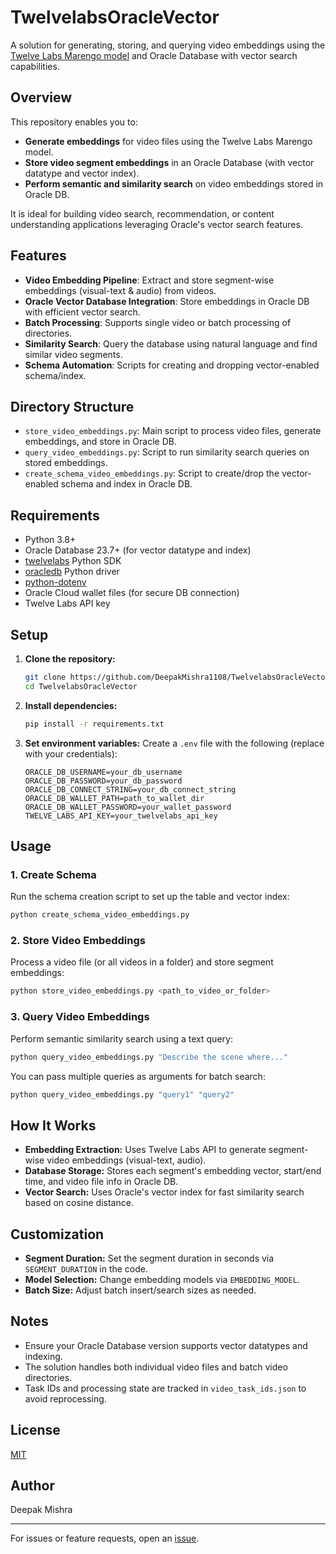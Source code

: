 # TwelvelabsOracleVector

A solution for generating, storing, and querying video embeddings using the [Twelve Labs Marengo model](https://www.twelvelabs.io/) and Oracle Database with vector search capabilities.

## Overview

This repository enables you to:
- **Generate embeddings** for video files using the Twelve Labs Marengo model.
- **Store video segment embeddings** in an Oracle Database (with vector datatype and vector index).
- **Perform semantic and similarity search** on video embeddings stored in Oracle DB.

It is ideal for building video search, recommendation, or content understanding applications leveraging Oracle's vector search features.

## Features

- **Video Embedding Pipeline**: Extract and store segment-wise embeddings (visual-text & audio) from videos.
- **Oracle Vector Database Integration**: Store embeddings in Oracle DB with efficient vector search.
- **Batch Processing**: Supports single video or batch processing of directories.
- **Similarity Search**: Query the database using natural language and find similar video segments.
- **Schema Automation**: Scripts for creating and dropping vector-enabled schema/index.

## Directory Structure

- `store_video_embeddings.py`: Main script to process video files, generate embeddings, and store in Oracle DB.
- `query_video_embeddings.py`: Script to run similarity search queries on stored embeddings.
- `create_schema_video_embeddings.py`: Script to create/drop the vector-enabled schema and index in Oracle DB.

## Requirements

- Python 3.8+
- Oracle Database 23.7+ (for vector datatype and index)
- [twelvelabs](https://pypi.org/project/twelvelabs/) Python SDK
- [oracledb](https://pypi.org/project/oracledb/) Python driver
- [python-dotenv](https://pypi.org/project/python-dotenv/)
- Oracle Cloud wallet files (for secure DB connection)
- Twelve Labs API key

## Setup

1. **Clone the repository:**
   ```bash
   git clone https://github.com/DeepakMishra1108/TwelvelabsOracleVector.git
   cd TwelvelabsOracleVector
   ```

2. **Install dependencies:**
   ```bash
   pip install -r requirements.txt
   ```

3. **Set environment variables:**
   Create a `.env` file with the following (replace with your credentials):
   ```
   ORACLE_DB_USERNAME=your_db_username
   ORACLE_DB_PASSWORD=your_db_password
   ORACLE_DB_CONNECT_STRING=your_db_connect_string
   ORACLE_DB_WALLET_PATH=path_to_wallet_dir
   ORACLE_DB_WALLET_PASSWORD=your_wallet_password
   TWELVE_LABS_API_KEY=your_twelvelabs_api_key
   ```

## Usage

### 1. Create Schema

Run the schema creation script to set up the table and vector index:
```bash
python create_schema_video_embeddings.py
```

### 2. Store Video Embeddings

Process a video file (or all videos in a folder) and store segment embeddings:
```bash
python store_video_embeddings.py <path_to_video_or_folder>
```

### 3. Query Video Embeddings

Perform semantic similarity search using a text query:
```bash
python query_video_embeddings.py "Describe the scene where..."
```

You can pass multiple queries as arguments for batch search:
```bash
python query_video_embeddings.py "query1" "query2"
```

## How It Works

- **Embedding Extraction:** Uses Twelve Labs API to generate segment-wise video embeddings (visual-text, audio).
- **Database Storage:** Stores each segment's embedding vector, start/end time, and video file info in Oracle DB.
- **Vector Search:** Uses Oracle's vector index for fast similarity search based on cosine distance.

## Customization

- **Segment Duration:** Set the segment duration in seconds via `SEGMENT_DURATION` in the code.
- **Model Selection:** Change embedding models via `EMBEDDING_MODEL`.
- **Batch Size:** Adjust batch insert/search sizes as needed.

## Notes

- Ensure your Oracle Database version supports vector datatypes and indexing.
- The solution handles both individual video files and batch video directories.
- Task IDs and processing state are tracked in `video_task_ids.json` to avoid reprocessing.

## License

[MIT](LICENSE)

## Author

Deepak Mishra

---

For issues or feature requests, open an [issue](https://github.com/DeepakMishra1108/TwelvelabsOracleVector/issues).
